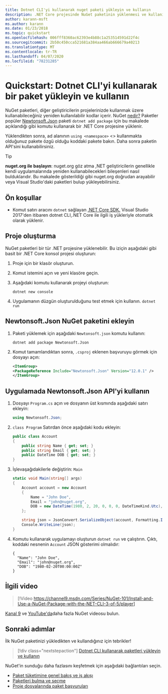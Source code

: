 ```yaml
---
title: Dotnet CLI'yi kullanarak nuget paketi yükleyin ve kullanın
description: .NET Core projesinde NuGet paketinin yüklenmesi ve kullanılması süreci yle ilgili bir iz geçidi öğreticisi.
author: karann-msft
ms.author: karann
ms.date: 01/23/2018
ms.topic: quickstart
ms.openlocfilehash: 006fff8360ac62393e4b88c1a253514591d22f4c
ms.sourcegitcommit: 2b50c450cca521681a384aa466ab666679a40213
ms.translationtype: MT
ms.contentlocale: tr-TR
ms.lasthandoff: 04/07/2020
ms.locfileid: "78231285"
---
```

# <a name="quickstart-install-and-use-a-package-using-the-dotnet-cli"></a>Quickstart: Dotnet CLI'yi kullanarak bir paket yükleyin ve kullanın

NuGet paketleri, diğer geliştiricilerin projelerinizde kullanmak üzere kullanabileceğiniz yeniden kullanılabilir kodlar içerir. NuGet [nedir?](../What-is-NuGet.md) Paketler popüler [Newtonsoft.Json](https://www.nuget.org/packages/Newtonsoft.Json/) paketi `dotnet add package` için bu makalede açıklandığı gibi komutu kullanarak bir .NET Core projesine yüklenir.

Yüklendikten sonra, ad alanının `using <namespace>` \<\> kullanmakta olduğunuz pakete özgü olduğu koddaki pakete bakın. Daha sonra paketin API'sini kullanabilirsiniz.

> [!Tip]
> **nuget.org ile başlayın**: nuget.org göz atma ,NET geliştiricilerin genellikle kendi uygulamalarında yeniden kullanabilecekleri bileşenleri nasıl bulduklarıdır. Bu makalede gösterildiği gibi nuget.org doğrudan arayabilir veya Visual Studio'daki paketleri bulup yükleyebilirsiniz.

## <a name="prerequisites"></a>Ön koşullar

- Komut satırı aracını `dotnet` sağlayan [.NET Core SDK.](https://www.microsoft.com/net/download/) Visual Studio 2017'den itibaren dotnet CLI,.NET Core ile ilgili iş yükleriyle otomatik olarak yüklenir.

## <a name="create-a-project"></a>Proje oluşturma

NuGet paketleri bir tür .NET projesine yüklenebilir. Bu iziçin aşağıdaki gibi basit bir .NET Core konsol projesi oluşturun:

1. Proje için bir klasör oluşturun.

1. Komut istemini açın ve yeni klasöre geçin.

1. Aşağıdaki komutu kullanarak projeyi oluşturun:

    ```dotnetcli
    dotnet new console
    ```

1. Uygulamanın düzgün oluşturulduğunu test etmek için kullanın. `dotnet run`

## <a name="add-the-newtonsoftjson-nuget-package"></a>Newtonsoft.Json NuGet paketini ekleyin

1. Paketi yüklemek için aşağıdaki `Newtonsoft.json` komutu kullanın:

    ```dotnetcli
    dotnet add package Newtonsoft.Json
    ```

2. Komut tamamlandıktan sonra, `.csproj` eklenen başvuruyu görmek için dosyayı açın:

    ```xml
   <ItemGroup>
    <PackageReference Include="Newtonsoft.Json" Version="12.0.1" />
   </ItemGroup>
    ```

## <a name="use-the-newtonsoftjson-api-in-the-app"></a>Uygulamada Newtonsoft.Json API'yi kullanın

1. Dosyayı `Program.cs` açın ve dosyanın üst kısmında aşağıdaki satırı ekleyin:

    ```cs
    using Newtonsoft.Json;
    ```

1. `class Program` Satırdan önce aşağıdaki kodu ekleyin:

    ```cs
    public class Account
    {
        public string Name { get; set; }
        public string Email { get; set; }
        public DateTime DOB { get; set; }
    }
    ```

1. İşlevaşağıdakilerle değiştirin: `Main`

    ```cs
    static void Main(string[] args)
    {
        Account account = new Account
        {
            Name = "John Doe",
            Email = "john@nuget.org",
            DOB = new DateTime(1980, 2, 20, 0, 0, 0, DateTimeKind.Utc),
        };

        string json = JsonConvert.SerializeObject(account, Formatting.Indented);
        Console.WriteLine(json);
    }
    ```

1. Komutu kullanarak uygulamayı oluşturun `dotnet run` ve çalıştırın. Çıktı, koddaki nesnenin `Account` JSON gösterimi olmalıdır:

    ```output
    {
      "Name": "John Doe",
      "Email": "john@nuget.org",
      "DOB": "1980-02-20T00:00:00Z"
    }
    ```
## <a name="related-video"></a>İlgili video

> [!Video https://channel9.msdn.com/Series/NuGet-101/Install-and-Use-a-NuGet-Package-with-the-NET-CLI-3-of-5/player]

[Kanal 9](https://channel9.msdn.com/Series/NuGet-101) ve [YouTube'da](https://www.youtube.com/playlist?list=PLdo4fOcmZ0oVLvfkFk8O9h6v2Dcdh2bh_)daha fazla NuGet videosu bulun.

## <a name="next-steps"></a>Sonraki adımlar

İlk NuGet paketinizi yükledikten ve kullandığınız için tebrikler!

> [!div class="nextstepaction"]
> [Dotnet CLI kullanarak paketleri yükleyin ve kullanın](../consume-packages/install-use-packages-dotnet-cli.md)

NuGet'in sunduğu daha fazlasını keşfetmek için aşağıdaki bağlantıları seçin.

- [Paket tüketimine genel bakış ve iş akışı](../consume-packages/overview-and-workflow.md)
- [Paketleri bulma ve seçme](../consume-packages/finding-and-choosing-packages.md)
- [Proje dosyalarında paket başvuruları](../consume-packages/package-references-in-project-files.md)
